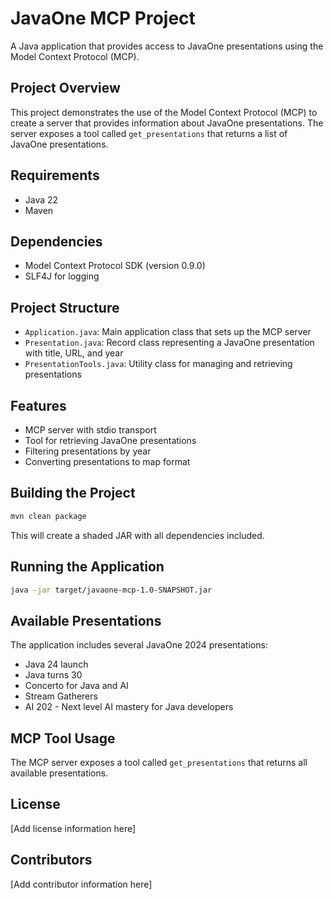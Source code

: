 
# JavaOne MCP Project

A Java application that provides access to JavaOne presentations using the Model Context Protocol (MCP).

## Project Overview

This project demonstrates the use of the Model Context Protocol (MCP) to create a server that provides information about JavaOne presentations. The server exposes a tool called `get_presentations` that returns a list of JavaOne presentations.

## Requirements

- Java 22
- Maven

## Dependencies

- Model Context Protocol SDK (version 0.9.0)
- SLF4J for logging

## Project Structure

- `Application.java`: Main application class that sets up the MCP server
- `Presentation.java`: Record class representing a JavaOne presentation with title, URL, and year
- `PresentationTools.java`: Utility class for managing and retrieving presentations

## Features

- MCP server with stdio transport
- Tool for retrieving JavaOne presentations
- Filtering presentations by year
- Converting presentations to map format

## Building the Project

```bash
mvn clean package
```

This will create a shaded JAR with all dependencies included.

## Running the Application

```bash
java -jar target/javaone-mcp-1.0-SNAPSHOT.jar
```

## Available Presentations

The application includes several JavaOne 2024 presentations:
- Java 24 launch
- Java turns 30
- Concerto for Java and AI
- Stream Gatherers
- AI 202 - Next level AI mastery for Java developers

## MCP Tool Usage

The MCP server exposes a tool called `get_presentations` that returns all available presentations.

## License

[Add license information here]

## Contributors

[Add contributor information here]
